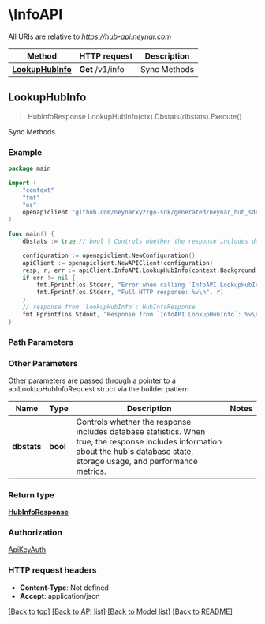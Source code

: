 # \InfoAPI

All URIs are relative to *https://hub-api.neynar.com*

Method | HTTP request | Description
------------- | ------------- | -------------
[**LookupHubInfo**](InfoAPI.md#LookupHubInfo) | **Get** /v1/info | Sync Methods



## LookupHubInfo

> HubInfoResponse LookupHubInfo(ctx).Dbstats(dbstats).Execute()

Sync Methods



### Example

```go
package main

import (
	"context"
	"fmt"
	"os"
	openapiclient "github.com/neynarxyz/go-sdk/generated/neynar_hub_sdk"
)

func main() {
	dbstats := true // bool | Controls whether the response includes database statistics. When true, the response includes information about the hub's database state, storage usage, and performance metrics.

	configuration := openapiclient.NewConfiguration()
	apiClient := openapiclient.NewAPIClient(configuration)
	resp, r, err := apiClient.InfoAPI.LookupHubInfo(context.Background()).Dbstats(dbstats).Execute()
	if err != nil {
		fmt.Fprintf(os.Stderr, "Error when calling `InfoAPI.LookupHubInfo``: %v\n", err)
		fmt.Fprintf(os.Stderr, "Full HTTP response: %v\n", r)
	}
	// response from `LookupHubInfo`: HubInfoResponse
	fmt.Fprintf(os.Stdout, "Response from `InfoAPI.LookupHubInfo`: %v\n", resp)
}
```

### Path Parameters



### Other Parameters

Other parameters are passed through a pointer to a apiLookupHubInfoRequest struct via the builder pattern


Name | Type | Description  | Notes
------------- | ------------- | ------------- | -------------
 **dbstats** | **bool** | Controls whether the response includes database statistics. When true, the response includes information about the hub&#39;s database state, storage usage, and performance metrics. | 

### Return type

[**HubInfoResponse**](HubInfoResponse.md)

### Authorization

[ApiKeyAuth](../README.md#ApiKeyAuth)

### HTTP request headers

- **Content-Type**: Not defined
- **Accept**: application/json

[[Back to top]](#) [[Back to API list]](../README.md#documentation-for-api-endpoints)
[[Back to Model list]](../README.md#documentation-for-models)
[[Back to README]](../README.md)

